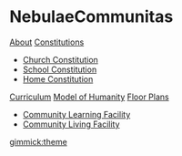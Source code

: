 # NebulaeCommunitas

[About](index.md)
[Constitutions]()

   * [Church Constitution](ChurchConstitution.md)
   * [School Constitution](schoolconstitution.md)
   * [Home Constitution](home.md)

[Curriculum](curriculum.md)
[Model of Humanity](humanity.md)
[Floor Plans]()
   * [Community Learning Facility](communitylearning.md)
   * [Community Living Facility](communityliving.md)

[gimmick:theme](cerulean)
